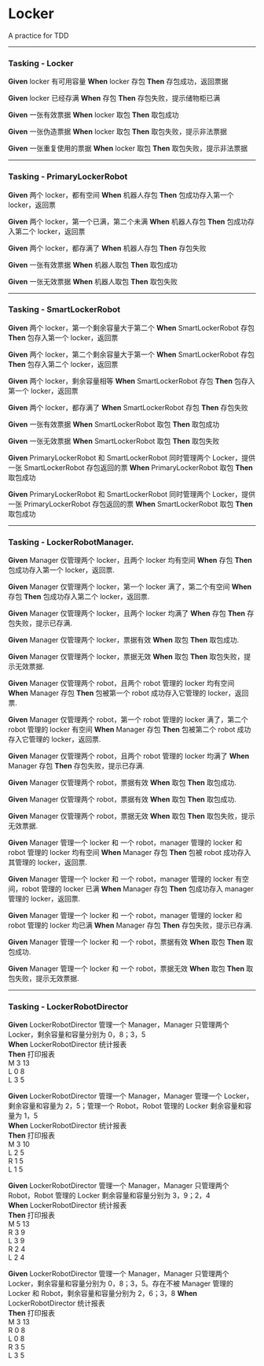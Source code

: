 # Locker
A practice for TDD   
***   
### Tasking - Locker
**Given** locker 有可用容量  **When** locker 存包  **Then** 存包成功，返回票据   

**Given** locker 已经存满  **When** 存包  **Then** 存包失败，提示储物柜已满  

**Given** 一张有效票据  **When** locker 取包  **Then** 取包成功  

**Given** 一张伪造票据  **When** locker 取包  **Then** 取包失败，提示非法票据

**Given** 一张重复使用的票据  **When** locker 取包  **Then** 取包失败，提示非法票据

***  
### Tasking - PrimaryLockerRobot  
**Given** 两个 locker，都有空间 **When** 机器人存包  **Then** 包成功存入第一个 locker，返回票

**Given** 两个 locker，第一个已满，第二个未满  **When** 机器人存包   **Then** 包成功存入第二个 locker，返回票

**Given** 两个 locker，都存满了  **When** 机器人存包  **Then** 存包失败

**Given** 一张有效票据  **When** 机器人取包  **Then** 取包成功

**Given** 一张无效票据  **When** 机器人取包  **Then** 取包失败

***
### Tasking - SmartLockerRobot
**Given** 两个 locker，第一个剩余容量大于第二个  **When** SmartLockerRobot 存包  **Then** 包存入第一个 locker，返回票  

**Given** 两个 locker，第二个剩余容量大于第一个  **When** SmartLockerRobot 存包  **Then** 包存入第二个 locker，返回票  

**Given** 两个 locker，剩余容量相等 **When** SmartLockerRobot 存包  **Then** 包存入第一个 locker，返回票  

**Given** 两个 locker，都存满了  **When** SmartLockerRobot 存包  **Then** 存包失败  

**Given** 一张有效票据  **When** SmartLockerRobot 取包  **Then** 取包成功  

**Given** 一张无效票据  **When** SmartLockerRobot 取包  **Then** 取包失败  

**Given** PrimaryLockerRobot 和 SmartLockerRobot 同时管理两个 Locker，提供一张 SmartLockerRobot 存包返回的票  **When** PrimaryLockerRobot 取包  **Then** 取包成功  

**Given** PrimaryLockerRobot 和 SmartLockerRobot 同时管理两个 Locker，提供一张 PrimaryLockerRobot 存包返回的票  **When** SmartLockerRobot 取包  **Then** 取包成功

***
### Tasking - LockerRobotManager. 
**Given** Manager 仅管理两个 locker，且两个 locker 均有空间	**When** 存包	**Then** 包成功存入第一个 locker，返回票. 

**Given** Manager 仅管理两个 locker，第一个 locker 满了，第二个有空间	**When** 存包	**Then** 包成功存入第二个 locker，返回票. 

**Given** Manager 仅管理两个 locker，且两个 locker 均满了	**When** 存包	**Then** 存包失败，提示已存满. 

**Given** Manager 仅管理两个 locker，票据有效	**When** 取包	**Then** 取包成功. 

**Given** Manager 仅管理两个 locker，票据无效	**When** 取包	**Then** 取包失败，提示无效票据. 

**Given** Manager 仅管理两个 robot，且两个 robot 管理的 locker 均有空间	**When** Manager 存包	**Then** 包被第一个 robot 成功存入它管理的 locker，返回票. 

**Given** Manager 仅管理两个 robot，第一个 robot 管理的 locker 满了，第二个 robot 管理的 locker 有空间	**When** Manager 存包	**Then** 包被第二个 robot 成功存入它管理的 locker，返回票. 

**Given** Manager 仅管理两个 robot，且两个 robot 管理的 locker 均满了	**When** Manager 存包	**Then** 存包失败，提示已存满. 

**Given** Manager 仅管理两个 robot，票据有效	**When** 取包	**Then** 取包成功. 

**Given** Manager 仅管理两个 robot，票据有效	**When** 取包	**Then** 取包成功. 

**Given** Manager 仅管理两个 robot，票据无效	**When** 取包	**Then** 取包失败，提示无效票据. 

**Given** Manager 管理一个 locker 和 一个 robot，manager 管理的 locker 和 robot 管理的 locker 均有空间	**When** Manager 存包	**Then** 包被 robot 成功存入其管理的 locker，返回票. 

**Given** Manager 管理一个 locker 和 一个 robot，manager 管理的 locker 有空间，robot 管理的 locker 已满	**When** Manager 存包	**Then** 包成功存入 manager 管理的 locker，返回票. 

**Given** Manager 管理一个 locker 和 一个 robot，manager 管理的 locker 和 robot 管理的 locker 均已满	**When** Manager 存包	**Then** 存包失败，提示已存满. 

**Given** Manager 管理一个 locker 和 一个 robot，票据有效	**When** 取包	**Then** 取包成功. 

**Given** Manager 管理一个 locker 和 一个 robot，票据无效	**When** 取包	**Then** 取包失败，提示无效票据. 

***
### Tasking - LockerRobotDirector
**Given** LockerRobotDirector 管理一个 Manager，Manager 只管理两个 Locker，剩余容量和容量分别为 0，8；3，5  
**When** LockerRobotDirector 统计报表  
**Then** 打印报表  
M 3 13  
    L 0 8  
    L 3 5  
  
**Given** LockerRobotDirector 管理一个 Manager，Manager 管理一个 Locker，剩余容量和容量为 2，5；管理一个 Robot，Robot 管理的 Locker 剩余容量和容量为 1，5  
**When** LockerRobotDirector 统计报表  
**Then** 打印报表    
M 3 10  
  L 2 5  
  R 1 5  
    L 1 5  
  
**Given** LockerRobotDirector 管理一个 Manager，Manager 只管理两个 Robot，Robot 管理的 Locker 剩余容量和容量分别为 3，9；2，4  
**When** LockerRobotDirector 统计报表  
**Then** 打印报表  
M 5 13    
    R 3 9    
        L 3 9    
    R 2 4      
        L 2 4  
        
**Given** LockerRobotDirector 管理一个 Manager，Manager 只管理两个 Locker，剩余容量和容量分别为 0，8；3，5。存在不被 Manager 管理的 Locker 和 Robot，剩余容量和容量分别为 2，6；3，8 
**When** LockerRobotDirector 统计报表  
**Then** 打印报表  
M 3 13    
    R 0 8    
        L 0 8    
    R 3 5    
        L 3 5    

